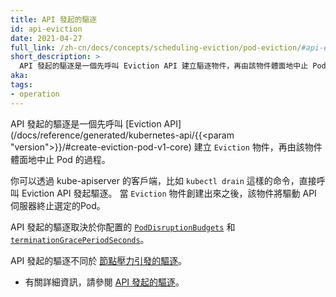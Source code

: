 ```yaml
---
title: API 發起的驅逐
id: api-eviction
date: 2021-04-27
full_link: /zh-cn/docs/concepts/scheduling-eviction/pod-eviction/#api-eviction
short_description: >
  API 發起的驅逐是一個先呼叫 Eviction API 建立驅逐物件，再由該物件體面地中止 Pod 的過程。
aka:
tags:
- operation
---
```


<!-- ---
title: API-initiated eviction
id: api-eviction
date: 2021-04-27
full_link: /docs/concepts/scheduling-eviction/pod-eviction/#api-eviction
short_description: >
  API-initiated eviction is the process by which you use the Eviction API to create an
  Eviction object that triggers graceful pod termination.
aka:
tags:
- operation
---
-->
<!-- 
API-initiated eviction is the process by which you use the [Eviction API](/docs/reference/generated/kubernetes-api/{{<param "version">}}/#create-eviction-pod-v1-core)
to create an `Eviction` object that triggers graceful pod termination.
-->
API 發起的驅逐是一個先呼叫
[Eviction API](/docs/reference/generated/kubernetes-api/{{<param "version">}}/#create-eviction-pod-v1-core)
建立 `Eviction` 物件，再由該物件體面地中止 Pod 的過程。

<!--more-->

<!-- 
You can request eviction either by directly calling the Eviction API 
using a client of the kube-apiserver, like the `kubectl drain` command. 
When an `Eviction` object is created, the API server terminates the Pod. 

API-initiated evictions respect your configured [`PodDisruptionBudgets`](/docs/tasks/run-application/configure-pdb/)
and [`terminationGracePeriodSeconds`](/docs/concepts/workloads/pods/pod-lifecycle#pod-termination).

API-initiated eviction is not the same as [node-pressure eviction](/docs/concepts/scheduling-eviction/eviction/#kubelet-eviction).
-->
你可以透過 kube-apiserver 的客戶端，比如 `kubectl drain` 這樣的命令，直接呼叫 Eviction API 發起驅逐。
當 `Eviction` 物件創建出來之後，該物件將驅動 API 伺服器終止選定的Pod。

API 發起的驅逐取決於你配置的 [`PodDisruptionBudgets`](/zh-cn/docs/tasks/run-application/configure-pdb/)
和 [`terminationGracePeriodSeconds`](/zh-cn/docs/concepts/workloads/pods/pod-lifecycle#pod-termination)。

API 發起的驅逐不同於
[節點壓力引發的驅逐](/zh-cn/docs/concepts/scheduling-eviction/eviction/#kubelet-eviction)。

<!--
* See [API-initiated eviction](/docs/concepts/scheduling-eviction/api-eviction/) for more information.
-->
* 有關詳細資訊，請參閱 [API 發起的驅逐](/zh-cn/docs/concepts/scheduling-eviction/api-eviction/)。